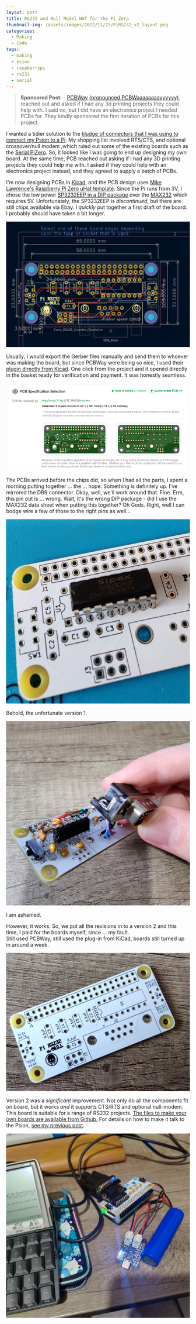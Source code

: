 ```yaml
---
layout: post
title: RS232 and Null Model HAT for the Pi Zero
thumbnail-img: /assets/images/2022/11/25/PiRS232_v2_layout.png
categories:
  - Making
  - Code
tags: 
  - making
  - psion
  - raspberrypi
  - rs232
  - serial
---
```


>  __Sponsored Post:__ - [PCBWay](https://www.pcbway.com/) [(pronounced PCBWaaaaaaaayyyyyy)](https://www.youtube.com/watch?v=XKkCs2y9fQ8), reached out and asked if I had any 3d printing projects 
>  they could help with.  I said no, but I did have an electronics project I needed PCBs for.  They kindly sponsored the first 
>  iteration of PCBs for this project.

I wanted a tidier solution to the [kludge of connectors that I was using to connect my Psion to a Pi](2022-06-13-connecting-a-psion-to-a-raspberry-pi-with-serial/).  My shopping list involved RTS/CTS, and optional crossover/null modem ,which ruled out some of the existing boards such as the [Serial PiZero](https://thepihut.com/products/serial-pizero).  So, it looked like I was going to end up designing my 
own board.  At the same time, PCB reached out asking if I had any 3D printing projects they could help me with.  I asked 
if they could help with an electronics project instead, and they agreed to supply a batch of PCBs.

I'm now designing PCBs in [Kicad](https://www.kicad.org/), and the PCB design uses [Mike Lawrence's Raspberry Pi Zero uHat template](https://github.com/mikelawrence/RPi_Zero_pHat_Template).  Since the Pi runs from 3V, I chose the low power [SP3232EEP in a DIP package](https://assets.maxlinear.com/web/documents/sipex/datasheets/sp3222e_sp3232e.pdf) over the [MAX232](https://datasheets.maximintegrated.com/en/ds/MAX220-MAX249.pdf) which requires 5V.  Unfortunately, the SP3232EEP is _discontinued_, but there 
are still chips available via Ebay.  I _quickly_ put together a first draft of the board.  I probably should have taken a 
bit longer.

![This is actually the layout for PiRS232 V2, I didn't have a capture for V1](/assets/images/2022/11/25/PiRS232_v2_layout.png)

Usually, I would export the Gerber files manually and send them to whoever was making the board, but since PCBWay were 
being so nice, I used their [plugin directly from Kicad](https://github.com/pcbway/PCBWay-Plug-in-for-Kicad).  One click from the project and it opened directly in the basket 
ready for verification and payment.  It was honestly seamless.

![One click - ready to order in PCBWay](/assets/images/2022/11/25/PCBWay_purchase.png)

The PCBs arrived before the chips did, so when I had all the parts, I spent a morning putting together ... the ... nope. 
Something is definitely up.  I've mirrored the DB9 connector.  Okay, well, we'll work around that.  Fine.  Erm, this 
pin out is ... wrong.  Wait, it's the wrong DIP package - did I use the MAX232 data sheet when putting this together?  Oh Gods. 
Right, well I can bodge wire a few of those to the right pins as well...

![PiRS232 V1 - This chip doesn't fit](/assets/images/2022/11/25/PiRS232_v1_wrong_chip.jpg)

Behold, the unfortunate version 1.

![PiRS232 V1 - Kludge Special](/assets/images/2022/11/25/PiRS232_v1.jpg)

I am ashamed.

However, it works.  So, we put all the revisions in to a version 2 and this time, I paid for the boards myself, since ... my fault.  
Still used PCBWay, still used the plug-in from KiCad, boards still turned up in around a week.

![PiRS232 V2 - PCB](/assets/images/2022/11/25/PiRS232_v2_pcb.jpg)

Version 2 was a *significant* improvement.  Not only do all the components fit on board, but it works *and* it supports CTS/RTS and optional null-modem.  This board is suitable for a range of RS232 projects.  [The files to make your own boards are available from Github.](https://github.com/kianryan/PiRS232)  For details on how to make it talk to the Psion, [see my previous post](2022-06-13-connecting-a-psion-to-a-raspberry-pi-with-serial/).

![PiRS232 V2 - PCB](/assets/images/2022/11/25/PiRS232_v2_working.jpg)
